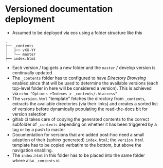 # Versioned documentation deployment

- Assumed to be deployed via eos using a folder structure like this
```console
.
├── _contents
│   ├── vXX-YY
│   └── master
├── index.html
```
  - Each version / tag gets a new folder and the `master` / develop version is
    continually updated
  - The `_contents` folder has to configured to have *Directory Browsing* enabled
    since that will be used to determine the available versions (each top-level
    folder in here will be considered a version). This is achieved via `echo
    "Options +Indexes > _contents/.htaccess"`
- The `version.html` "template" fetches the directory from `_contents`, extracts
  the available directories (via their links) and creates a sorted list of
  versions before dynamically populating the read-the-docs bit for version
  selection
- gitlab ci takes care of copying the generated contents to the correct
  subfolder of `_contents` depending on whether it has been triggered by a tag
  or by a push to master
- Documentation for versions that are added post-hoc need a small adaption of
  their (sphinx generated) `index.html`; the `version.html` template has to be
  copied verbatim to the bottom, but above the navigation enabling.
- The `index.html` in this folder has to be placed into the same folder where
  also `_contents` is

